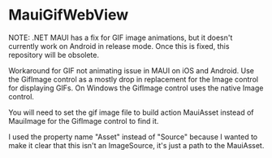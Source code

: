 # MauiGifWebView
NOTE: .NET MAUI has a fix for GIF image animations, but it doesn't currently work on Android in release mode. Once this is fixed, this repository will be obsolete.

Workaround for GIF not animating issue in MAUI on iOS and Android. Use the GifImage control as a mostly drop in replacement for the Image control for displaying GIFs. On Windows the GifImage control uses the native Image control.

You will need to set the gif image file to build action MauiAsset instead of MauiImage for the GifImage control to find it.

I used the property name "Asset" instead of "Source" because I wanted to make it clear that this isn't an ImageSource, it's just a path to the MauiAsset. 

